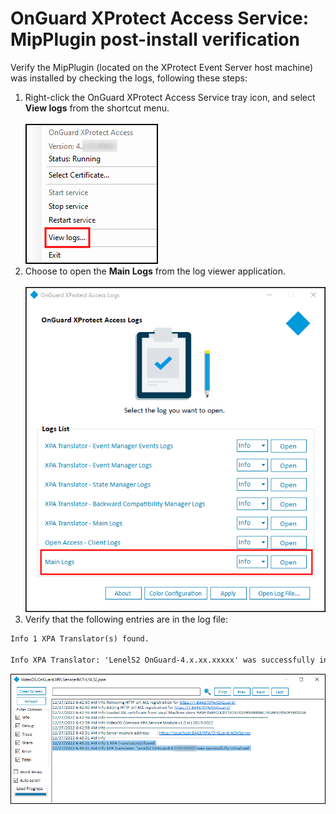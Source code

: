 # OnGuard XProtect Access Service: MipPlugin post-install verification

Verify the MipPlugin (located on the XProtect Event Server host machine) was installed by checking the logs, following these steps:

1. Right-click the OnGuard XProtect Access Service tray icon, and select **View logs** from the shortcut menu.</br>
    </br>
    ![TrayMenu](img/CXAL.servicelog.png)
2. Choose to open the **Main Logs** from the log viewer application.</br>
    </br>
    ![MainLog](img/CXAL.MainLog.png)
3. Verify that the following entries are in the log file:

``` txt
Info 1 XPA Translator(s) found.

Info XPA Translator: 'LenelS2 OnGuard-4.x.xx.xxxxx' was successfully initialized.
```

![LogVerify](img/CXAL.LogVerify.png)